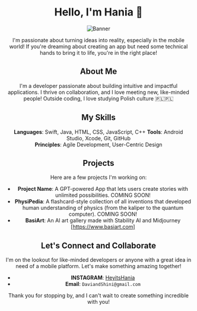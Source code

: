 <div align="center">

# Hello, I'm Hania 👋
![Banner](https://github.com/HaniaTheDev/HaniaTheDev/assets/164302142/f42181e8-8a5c-42b1-adef-3327f4911f07)

I'm passionate about turning ideas into reality, especially in the mobile world! If you're dreaming about creating an app but need some technical hands to bring it to life, you're in the right place!

## About Me

I'm a developer passionate about building intuitive and impactful applications. I thrive on collaboration, and I love meeting new, like-minded people! Outside coding, I love studying Polish culture 🇵🇱🇵🇱

## My Skills

**Languages**: Swift, Java, HTML, CSS, JavaScript, C++
**Tools**: Android Studio, Xcode, Git, GitHub  
**Principles**: Agile Development, User-Centric Design

## Projects

Here are a few projects I'm working on:

- **Project Name**: A GPT-powered App that lets users create stories with unlimited possibilities. COMING SOON!
- **PhysiPedia**: A flashcard-style collection of all inventions that developed human understanding of physics (from the kaliper to the quantum computer). COMING SOON!
- **BasiArt**: An AI art gallery made with Stability AI and Midjourney [https://www.basiart.com]

## Let's Connect and Collaborate

I'm on the lookout for like-minded developers or anyone with a great idea in need of a mobile platform. Let's make something amazing together!

- **INSTAGRAM**: [HeyitsHania](#https://www.instagram.com/hejitshania/)
- **Email**: `DaviandShini@gmail.com`

Thank you for stopping by, and I can't wait to create something incredible with you!
</div>
